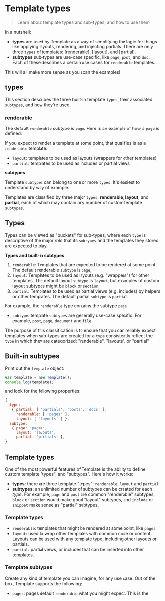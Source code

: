 # Template types

> Learn about template types and sub-types, and how to use them

In a nutshell:

 - **types** are used by Template as a way of simplifying the logic for things like applying layouts, rendering, and injecting partials. There are only three `types` of templates: [renderable], [layout], and [partial].
 - **subtypes** sub-types are use-case specific, like `page`, `post`, and `doc`. Each of these describes a certain use cases for `renderable` templates.

This will all make more sense as you scan the examples!

## types

This section describes the three built-in template `types`, their associated `subtypes`,
and how they're used.

### renderable

The default `renderable` subtype is `page`. Here is an example of how a `page` is defined:

If you expect to render a template at some point, that qualifies is as a `renderable` template.



 - `layout`: templates to be used as layouts (wrappers for other templates)
 - `partial`: templates to be used as includes or partial views

**subtypes**

Template `subtypes` can belong to one or more `types`. It's easiest to understand by way of example.


Templates are classified by three major `types`, **renderable**, **layout**, and **partial**, each of which may contain any number of custom template `subtypes`.

## Types

Types can be viewed as "buckets" for sub-types, where each `type` is descriptive of the major _role_ that its `subtypes` and the templates they stored are expected to play.

**Types and built-in subtypes**

  1. `renderable`: Templates that are expected to be rendered at some point. The default renderable `subtype` is `page`,
  1. `layout`: Templates to be used as layouts (e.g. "wrappers") for other templates. The default layout `subtype` is `layout`, but examples of custom layout subtypes might be `block` or `section`.
  1. `partial`: Templates to be used as partial views (e.g. includes) by helpers or other templates. The default partial `subtype` is `partial`.




For example, the `renderable` type contains the subtype `page`
  - `subtype`: template `subtypes` are generally use-case specific. For example, `post`, `page`, `document` and `file`


  The purpose of this classification is to ensure that you can reliably expect templates when sub-types are created for a `type` consistently reflect the `type` in which they are categorized: "renderable", "layouts", or "partial"

## Built-in subtypes

Print out the `template` object:

```js
var template = new Template();
console.log(template);
```

and look for the following properties:

```js
{
  type:
   { partial: [ 'partials', 'posts', 'docs' ],
     renderable: [ 'pages' ],
     layout: [ 'layouts' ] },
  subtype:
   { page: 'pages',
     layout: 'layouts',
     partial: 'partials' },
}
```


## Template types

One of the most powerful features of Template is the ability to define custom template "types", and "subtypes". Here's how it works:

 - **types**: there are three template "types": `renderable`, `layout` and `partial`
 - **subtypes**: an unlimited number of subtypes can be created for each _type_. For example, `page` and `post` are common "renderable" subtypes, `block` or `section` would make good "layout" subtypes, and `include` or `snippet` make sense as "partial" subtypes.

### Template types

 - `renderable`: templates that might be rendered at some point, like `pages`
 - `layout`: used to wrap other templates with common code or content. Layouts can be used with any template type, including other layouts or partials.
 - `partial`: partial views, or includes that can be inserted into other templates.


### Template subtypes

Create any kind of template you can imagine, for any use case. Out of the box, Template supports the following:

  - `pages`: pages  default `renderable` what you might expect. This is the

